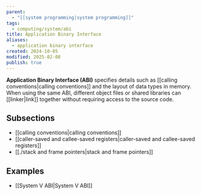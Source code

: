 ```yaml
---
parent:
  - "[[system programming|system programming]]"
tags:
  - computing/system/abi
title: Application Binary Interface
aliases:
  - application binary interface
created: 2024-10-05
modified: 2025-02-08
publish: true
---
```

**Application Binary Interface (ABI)** specifies details such as [[calling conventions|calling conventions]] and the layout of data types in memory. When using the same ABI, different object files or shared libraries can [[linker|link]] together without requiring access to the source code.

## Subsections
- [[calling conventions|calling conventions]]
- [[caller-saved and callee-saved registers|caller-saved and callee-saved registers]]
- [[./stack and frame pointers|stack and frame pointers]]

## Examples
- [[System V ABI|System V ABI]]
